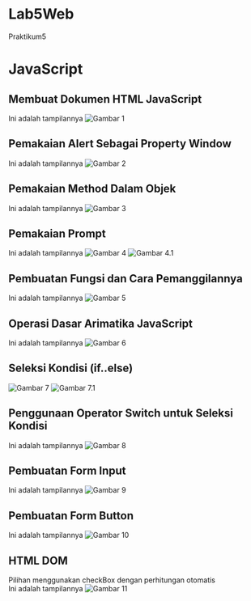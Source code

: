 # Lab5Web
Praktikum5

# JavaScript
## Membuat Dokumen HTML JavaScript
Ini adalah tampilannya
![Gambar 1](Java1.JPG)
## Pemakaian Alert Sebagai Property Window
Ini adalah tampilannya
![Gambar 2](Java2.JPG)
## Pemakaian Method Dalam Objek
Ini adalah tampilannya
![Gambar 3](Java3.JPG)
## Pemakaian Prompt
Ini adalah tampilannya
![Gambar 4](Java4.JPG)
![Gambar 4.1](Java4.1.JPG)
## Pembuatan Fungsi dan Cara Pemanggilannya
Ini adalah tampilannya
![Gambar 5](Java5.JPG)
## Operasi Dasar Arimatika JavaScript
Ini adalah tampilannya
![Gambar 6](Java6.JPG)
## Seleksi Kondisi (if..else)
![Gambar 7](Java7.JPG)
![Gambar 7.1](Java7.1.JPG)
## Penggunaan Operator Switch untuk Seleksi Kondisi
Ini adalah tampilannya
![Gambar 8](Java8.JPG)
## Pembuatan Form Input
Ini adalah tampilannya
![Gambar 9](Java9.JPG)
## Pembuatan Form Button
Ini adalah tampilannya
![Gambar 10](Java10.JPG)
## HTML DOM
Pilihan menggunakan checkBox dengan perhitungan otomatis<br>
Ini adalah tampilannya
![Gambar 11](Java11.JPG)